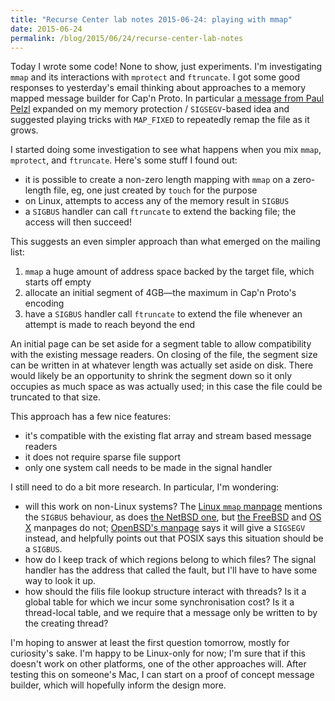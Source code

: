 ```yaml
---
title: "Recurse Center lab notes 2015-06-24: playing with mmap"
date: 2015-06-24
permalink: /blog/2015/06/24/recurse-center-lab-notes
---
```


Today I wrote some code! None to show, just experiments. I'm investigating
`mmap` and its interactions with `mprotect` and `ftruncate`. I got some good
responses to yesterday's email thinking about approaches to a memory mapped
message builder for Cap'n Proto. In particular [a message from Paul
Pelzl][paul-message] expanded on my memory protection / `SIGSEGV`-based idea
and suggested playing tricks with `MAP_FIXED` to repeatedly remap the file as
it grows.

I started doing some investigation to see what happens when you mix `mmap`,
`mprotect`, and `ftruncate`. Here's some stuff I found out:

- it is possible to create a non-zero length mapping with `mmap` on a
  zero-length file, eg, one just created by `touch` for the purpose
- on Linux, attempts to access any of the memory result in `SIGBUS`
- a `SIGBUS` handler can call `ftruncate` to extend the backing file; the
  access will then succeed!

[paul-message]: https://groups.google.com/d/msg/capnproto/kLQOsxjkjxM/u8iNvbd6c6wJ

This suggests an even simpler approach than what emerged on the mailing list:

1. `mmap` a huge amount of address space backed by the target file, which
   starts off empty
2. allocate an initial segment of 4GB—the maximum in Cap'n Proto's encoding
3. have a `SIGBUS` handler call `ftruncate` to extend the file whenever an
   attempt is made to reach beyond the end

An initial page can be set aside for a segment table to allow compatibility
with the existing message readers. On closing of the file, the segment size can
be written in at whatever length was actually set aside on disk. There would
likely be an opportunity to shrink the segment down so it only occupies as much
space as was actually used; in this case the file could be truncated to that
size.

This approach has a few nice features:

- it's compatible with the existing flat array and stream based message readers
- it does not require sparse file support
- only one system call needs to be made in the signal handler

I still need to do a bit more research. In particular, I'm wondering:

- will this work on non-Linux systems? The [Linux `mmap` manpage][mmap-linux]
  mentions the `SIGBUS` behaviour, as does [the NetBSD one][mmap-netbsd], but
  [the FreeBSD][mmap-freebsd] and [OS X][mmap-osx] manpages do not; [OpenBSD's
  manpage][mmap-openbsd] says it will give a `SIGSEGV` instead, and helpfully
  points out that POSIX says this situation should be a `SIGBUS`.
- how do I keep track of which regions belong to which files? The signal handler
  has the address that called the fault, but I'll have to have some way to look
  it up.
- how should the filis file lookup structure interact with threads? Is it a
  global table for which we incur some synchronisation cost? Is it a
  thread-local table, and we require that a message only be written to by the
  creating thread?

I'm hoping to answer at least the first question tomorrow, mostly for
curiosity's sake. I'm happy to be Linux-only for now; I'm sure that if this
doesn't work on other platforms, one of the other approaches will. After
testing this on someone's Mac, I can start on a proof of concept message
builder, which will hopefully inform the design more. 

[mmap-linux]: http://man7.org/linux/man-pages/man2/mmap.2.html
[mmap-freebsd]: https://www.freebsd.org/cgi/man.cgi?query=mmap&sektion=2
[mmap-osx]: https://developer.apple.com/library/mac/documentation/Darwin/Reference/ManPages/man2/mmap.2.html
[mmap-netbsd]: http://netbsd.gw.com/cgi-bin/man-cgi?mmap++NetBSD-current
[mmap-openbsd]: http://www.openbsd.org/cgi-bin/man.cgi/OpenBSD-current/man2/mmap.2?query=mmap&arch=i386

[^rc-explainer]:
    Conversations with people at RC make me realise I'll need to take some
    time to explain what I'm doing in a dedicated post some time soon!

